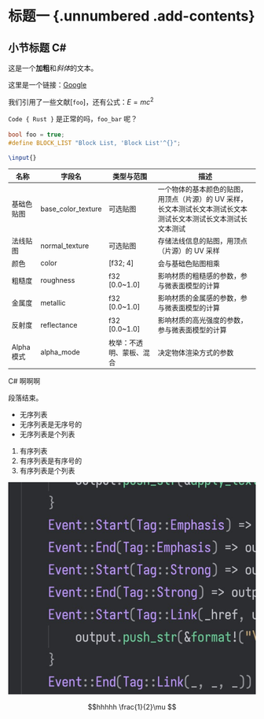# 标题一 {.unnumbered .add-contents}

## 小节标题 C#

这是一个**加粗**和*斜体*的文本。

这里是一个链接：[Google](https://www.google.com)

我们引用了一些文献[`foo`]，还有公式：$E = mc^2$

`Code { Rust }` 是正常的吗，`foo_bar` 呢？
``` cpp
bool foo = true;
#define BLOCK_LIST "Block List, 'Block List'^{}";
```

``` latex raw
\input{}
```

| 名称       | 字段名             | 类型与范围               | 描述                                               |
| ---------- | ------------------ | ------------------------ | -------------------------------------------------- |
| 基础色贴图 | base_color_texture | 可选贴图                 | 一个物体的基本颜色的贴图，用顶点（片源）的 UV 采样，长文本测试长文本测试长文本测试长文本测试长文本测试长文本测试   |
| 法线贴图   | normal_texture     | 可选贴图                 | 存储法线信息的贴图，用顶点（片源）的 UV 采样       |
| 颜色       | color              | [f32; 4]                 | 会与基础色贴图相乘                                 |
| 粗糙度     | roughness          | f32 [0.0~1.0]            | 影响材质的粗糙感的参数，参与微表面模型的计算       |
| 金属度     | metallic           | f32 [0.0~1.0]            | 影响材质的金属感的参数，参与微表面模型的计算       |
| 反射度     | reflectance        | f32 [0.0~1.0]            | 影响材质的高光强度的参数，参与微表面模型的计算     |
| Alpha 模式 | alpha_mode         | 枚举：不透明、蒙板、混合 | 决定物体渲染方式的参数                             |



C# 啊啊啊

段落结束。

- 无序列表
- 无序列表是无序号的
- 无序列表是个列表

1. 有序列表
2. 有序列表是有序号的
3. 有序列表是个列表

![test image](images/test.jpg)

$$hhhhh
\frac{1}{2}\mu
$$
